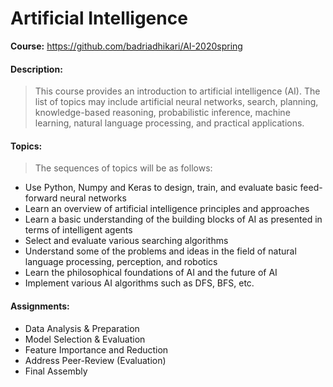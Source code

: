 # Artificial Intelligence
**Course:** https://github.com/badriadhikari/AI-2020spring


#### Description:
> This course provides an introduction to artificial intelligence (AI). The list of topics may include artificial neural networks, search, planning, knowledge-based reasoning, probabilistic inference, machine learning, natural language processing, and practical applications.


#### Topics:
> The sequences of topics will be as follows:
- Use Python, Numpy and Keras to design, train, and evaluate basic feed-forward neural networks
- Learn an overview of artificial intelligence principles and approaches
- Learn a basic understanding of the building blocks of AI as presented in terms of intelligent agents
- Select and evaluate various searching algorithms
- Understand some of the problems and ideas in the field of natural language processing, perception, and robotics
- Learn the philosophical foundations of AI and the future of AI
- Implement various AI algorithms such as DFS, BFS, etc.


#### Assignments:
- Data Analysis & Preparation
- Model Selection & Evaluation
- Feature Importance and Reduction
- Address Peer-Review (Evaluation)
- Final Assembly

